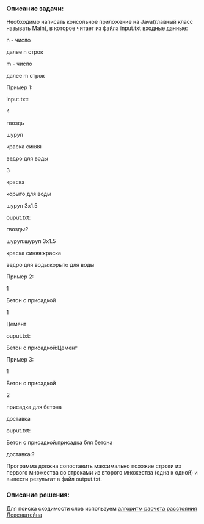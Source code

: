 ### Описание задачи:
Необходимо написать консольное приложение на Java(главный класс называть Main), в которое читает из файла input.txt входные данные:

n - число

далее n строк

m - число

далее m строк

Пример 1:

input.txt:

4

гвоздь

шуруп

краска синяя

ведро для воды

3

краска

корыто для воды

шуруп 3х1.5

 

ouput.txt:

гвоздь:?

шуруп:шуруп 3х1.5

краска синяя:краска

ведро для воды:корыто для воды

 

Пример 2:

1

Бетон с присадкой

1

Цемент

ouput.txt:

Бетон с присадкой:Цемент

 

Пример 3:

1

Бетон с присадкой

2

присадка для бетона

доставка

ouput.txt:

Бетон с присадкой:присадка бля бетона

доставка:?

Программа должна сопоставить максимально похожие строки из первого множества со строками из второго множества (одна к одной) и вывести результат в файл output.txt.

### Описание решения:
Для поиска сходимости слов используем [алгоритм расчета расстояния Левенштейна](https://ru.wikipedia.org/wiki/%D0%A0%D0%B0%D1%81%D1%81%D1%82%D0%BE%D1%8F%D0%BD%D0%B8%D0%B5_%D0%9B%D0%B5%D0%B2%D0%B5%D0%BD%D1%88%D1%82%D0%B5%D0%B9%D0%BD%D0%B0)

